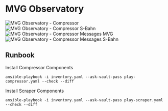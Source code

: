 # MVG Observatory
![MVG Observatory - Compressor](https://healthchecks.io/b/2/29812d9e-1e3d-46f7-acd1-0a99070f410a.svg)
![MVG Observatory - Compressor S-Bahn](https://healthchecks.io/b/2/02845c28-fe1e-4992-b666-da47203292d3.svg)
![MVG Observatory - Compressor Messages MVG](https://healthchecks.io/b/2/eddccfba-1e12-461f-ab6b-a2abc949f9a5.svg)
![MVG Observatory - Compressor Messages S-Bahn](https://healthchecks.io/b/2/e8dd9450-6d5b-4484-bc98-8425640b9eea.svg)


## Runbook
Install Compressor Components
```
ansible-playbook -i inventory.yaml --ask-vault-pass play-compressor.yaml --check --diff
```

Install Scraper Components
```
ansible-playbook -i inventory.yaml --ask-vault-pass play-scraper.yaml --check --diff
```